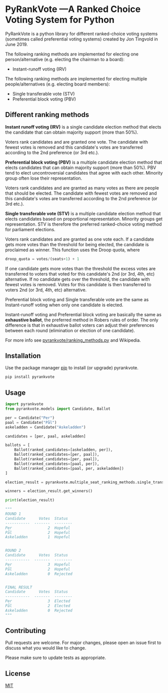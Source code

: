 

PyRankVote —A Ranked Choice Voting System for Python
==========
PyRankVote is a python library for different ranked-choice voting systems (sometimes called preferential voting systems) created by Jon Tingvold in June 2019.

The following ranking methods are implemented for electing one person/alternative (e.g. electing the chairman to a board):

- Instant-runoff voting (IRV)

The following ranking methods are implemented for electing multiple people/alternatives (e.g. electing board members):

- Single transferable vote (STV)
- Preferential block voting (PBV)

## Different ranking methods

**Instant runoff voting (IRV)** is a single candidate election method that elects the candidate that can obtain majority support (more than 50%).

Voters rank candidates and are granted one vote. The candidate with fewest votes is removed and this candidate's votes are transferred according to the 2nd preference (or 3rd etc.).

**Preferential block voting (PBV)** is a multiple candidate election method that elects candidates that
can obtain majority support (more than 50%). PBV tend to elect uncontroversial candidates that agree with each other. Minority group often lose their representation.

Voters rank candidates and are granted as many votes as there are people that should be elected. The candidate with
fewest votes are removed and this candidate's votes are transferred according to the 2nd preference (or 3rd etc.).

**Single transferable vote (STV)** is a multiple candidate election method that elects candidates based on proportional representation. Minority groups get representation. STV is therefore the preferred ranked-choice voting method for parliament elections. 

Voters rank candidates and are granted as one vote each. If a candidate gets more votes than the threshold for being
elected, the candidate is proclaimed as winner. This function uses the Droop quota, where

```python
droop_quota = votes/(seats+1) + 1
```

If one candidate gets more votes than the threshold the excess votes are transferred to voters that voted for this
candidate's 2nd (or 3rd, 4th, etc) alternative. If no candidate gets over the threshold, the candidate with fewest votes
is removed. Votes for this candidate is then transferred to voters 2nd (or 3rd, 4th, etc) alternative.

Preferential block voting and Single transferable vote are the same as Instant-runoff voting when only one candidate is elected.

Instant-runoff voting and Preferential block voting are basically the same as **exhaustive ballot**, the preferred method in Robers rules of order. The only difference is that in exhaustive ballot voters can adjust their preferences between each round (elimination or election of one candidate).

For more info see [pyrankvote/ranking_methods.py](https://github.com/jontingvold/pyrankvote/pyrankvote/ranking_methods.py) and Wikipedia.

## Installation

Use the package manager [pip](https://pip.pypa.io/en/stable/) to install (or upgrade) pyrankvote.

```bash
pip install pyrankvote
```

## Usage

```python
import pyrankvote
from pyrankvote.models import Candidate, Ballot

per = Candidate("Per")
paal = Candidate("Pål")
askeladden = Candidate("Askeladden")

candidates = [per, paal, askeladden]

ballots = [
    Ballot(ranked_candidates=[askeladden, per]),
    Ballot(ranked_candidates=[per, paal]),
    Ballot(ranked_candidates=[per, paal]),
    Ballot(ranked_candidates=[paal, per]),
    Ballot(ranked_candidates=[paal, per, askeladden])
]

election_result = pyrankvote.multiple_seat_ranking_methods.single_transferable_vote(candidates, ballots, number_of_seats=2)

winners = election_result.get_winners()

print(election_result)

"""
ROUND 1
Candidate      Votes  Status
-----------  -------  --------
Per                2  Hopeful
Pål                2  Hopeful
Askeladden         1  Hopeful


ROUND 2
Candidate      Votes  Status
-----------  -------  --------
Per                3  Hopeful
Pål                2  Hopeful
Askeladden         0  Rejected


FINAL RESULT
Candidate      Votes  Status
-----------  -------  --------
Per                3  Elected
Pål                2  Elected
Askeladden         0  Rejected
"""

```

## Contributing
Pull requests are welcome. For major changes, please open an issue first to discuss what you would like to change.

Please make sure to update tests as appropriate.

## License
[MIT](https://github.com/jontingvold/pyrankvote/LICENSE)